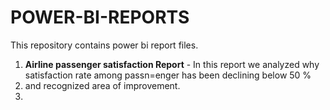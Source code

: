 # POWER-BI-REPORTS

This repository contains power bi report files.

1. **Airline passenger satisfaction Report** - In this report we analyzed why satisfaction rate among passn=enger has been declining below 50 % 
2. and recognized area of improvement.
3. 
